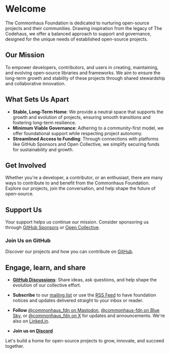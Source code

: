 # Welcome

The Commonhaus Foundation is dedicated to nurturing open-source projects and their communities. Drawing inspiration from the legacy of The Codehaus, we offer a balanced approach to support and governance, designed for the unique needs of established open-source projects.

## Our Mission

To empower developers, contributors, and users in creating, maintaining, and evolving open-source libraries and frameworks. We aim to ensure the long-term growth and stability of these projects through shared stewardship and collaborative innovation.

## What Sets Us Apart

- **Stable, Long-Term Home**: We provide a neutral space that supports the growth and evolution of projects, ensuring smooth transitions and fostering long-term resilience.
- **Minimum Viable Governance**: Adhering to a community-first model, we offer foundational support while respecting project autonomy.
- **Streamlined Access to Funding**: Through connections with platforms like GitHub Sponsors and Open Collective, we simplify securing funds for sustainability and growth.

## Get Involved

Whether you're a developer, a contributor, or an enthusiast, there are many ways to contribute to and benefit from the Commonhaus Foundation. Explore our projects, join the conversation, and help shape the future of open-source.

## Support Us

Your support helps us continue our mission. Consider sponsoring us through [GitHub Sponsors](https://github.com/sponsors/commonhaus) or [Open Collective](https://opencollective.com/commonhaus-foundation).

### Join Us on GitHub

Discover our projects and how you can contribute on [GitHub](https://github.com/commonhaus/foundation).

## Engage, learn, and share

- [**GitHub Discussions**](https://github.com/commonhaus/foundation/discussions): Share ideas, ask questions, and help shape the evolution of our collective effort.

- **Subscribe** to our [mailing list](https://groups.google.com/a/commonhaus.org/g/announce) or use the [RSS Feed](https://www.commonhaus.org/feed/index.rss) to have foundation notices and updates delivered straight to your inbox or reader.

- **Follow** [@commonhaus_fdn on Mastodon](https://fosstodon.org/@commonhaus_fdn), [@commonhaus-fdn on Blue Sky](https://bsky.app/profile/commonhaus-fdn.bsky.social), or [@commonhaus_fdn on X](https://twitter.com/commonhaus_fdn) for updates and announcements. We're also on [Linked.in](https://www.linkedin.com/company/commonhaus-foundation/).

- **Join us on [Discord](https://www.commonhaus.org/community/discord.html)**

Let's build a home for open-source projects to grow, innovate, and succeed together.
